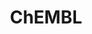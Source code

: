 ---
layout: default
bigquery: https://console.cloud.google.com/bigquery?p=patents-public-data&d=ebi_chembl&page=dataset
citation: '"The ChEMBL database in 2017." Anna Gaulton, Anne Hersey, Michał Nowotka,
  A Patrícia Bento, Jon Chambers, David Mendez, Prudence Mutowo, Francis Atkinson,
  Louisa J Bellis, Elena Cibrián-Uhalte, Mark Davies, Nathan Dedman, Anneli Karlsson,
  María Paula Magariños, John P Overington, George Papadatos, Ines Smit, Andrew R
  Leach Nucleic acids Research (2017) 45 (Database Issue), D945-D954'
contributors: European Bioinformatics Institute
cost: None
description: ChEMBL Data is a manually curated database of small molecules used in
  drug discovery, including information about existing patented drugs.
documentation: 'schema: https://www.ebi.ac.uk/chembl/db_schema


  '
last_edit: 04/05/2022, 21:33:13
location: https://console.cloud.google.com/marketplace/product/google_patents_public_datasets/chembl
maintained_by: EMBL-EBI, an outstation of European Molecular Biology Laboratory
related_publications: '

  ChEMBL: towards direct deposition of bioassay data.


  Mendez D, Gaulton A, Bento AP, Chambers J, De Veij M, Félix E, Magariños MP, Mosquera
  JF, Mutowo P, Nowotka M, Gordillo-Marañón M, Hunter F, Junco L, Mugumbate G, Rodriguez-Lopez
  M, Atkinson F, Bosc N, Radoux CJ, Segura-Cabrera A, Hersey A, Leach AR.


  — Nucleic Acids Res. 2019; 47(D1):D930-D940. doi: 10.1093/nar/gky1075

  '
schema_fields:
- chembl_id
- disease_efficacy
- smid
- research_stem
- creation_date
- src_assay_id
- inorganic_flag
- molecule_type
- approval_date
- data_validity_comment
- trade_name
- uo_units
- hba_lipinski
- pref_name
- acd_logd
- drug_substance_flag
- withdrawn_flag
- alert_id
- tid
- cx_most_bpka
- target_desc
- mol_hrac_id
- downgraded
- standard_flag
- usan_stem
- alert_name
- uberon_id
- level3_description
- action_type
- protein_class_id
- class_type
- res_stem_id
- activity_count
- polymer_flag
- compd_id
- standard_relation
- doc_type
- end_position
- patent_id
- mecref_id
- potential_duplicate
- comments
- aromatic_rings
- topical
- syn_type
- submission_date
- sitecomp_id
- targrel_id
- normal_range_max
- full_mwt
- prediction_method
- units
- activity_id
- std_act_id
- assay_desc
- usan_stem_definition
- assay_strain
- relation
- standard_upper_value
- innovator_company
- aidx
- parent_type
- pchembl_value
- level4_description
- selectivity_comment
- first_page
- helm_notation
- num_alerts
- related_tid
- relationship_type
- patent_expire_date
- assay_cell_type
- comp_class_id
- substrate_record_id
- irac_class_id
- warning_id
- short_name
- acd_logp
- last_page
- ro3_pass
- molfile
- set_name
- hbd
- issue
- l4
- component_type
- definition
- homologue
- who_name
- title
- bei
- confidence_score
- parameter_type
- relationship_desc
- abstract
- availability_type
- who_extra
- comp_go_id
- efo_term
- cell_source_tissue
- l6
- doi
- pubmed_id
- site_residues
- route
- rtb
- oc_id
- rgid
- mc_target_name
- usan_stem_id
- alert_set_id
- start_position
- parameter_value
- upper_value
- mesh_heading
- prod_pat_id
- ddd_id
- tid_fixed
- pathway_id
- caloha_id
- assay_subcellular_fraction
- protein_class_desc
- num_lipinski_ro5_violations
- stat
- hbd_lipinski
- canonical_smiles
- targcomp_id
- ass_cls_map_id
- record_id
- frac_code
- relationship
- year
- indication_class
- sequence_md5sum
- level1
- drugind_id
- ad_type
- published_relation
- src_id
- assay_param_id
- organism
- l7
- parent_id
- level2_description
- therapeutic_flag
- mw_monoisotopic
- l2
- active_ingredient
- volume
- compound_key
- cell_ontology_id
- mesh_id
- parent_go_id
- cell_id
- co_stem_id
- component_id
- annotation
- country
- mc_organism
- tbl
- bao_id
- heavy_atoms
- smarts
- result_flag
- site_id
- db_source
- withdrawn_class
- mol_frac_id
- mechanism_of_action
- qudt_units
- max_phase_for_ind
- predbind_id
- isoform
- withdrawn_reason
- warnref_id
- confidence
- level1_description
- source
- cell_description
- dosage_form
- standard_text_value
- lle
- usan_year
- stem_class
- cell_source_organism
- type
- published_type
- binding_site_comment
- accession
- max_phase
- alogp
- natural_product
- mc_target_type
- mechanism_comment
- class_level
- warning_type
- formulation_id
- standard_units
- drug_record_id
- enzyme_tid
- idx
- actsm_id
- as_id
- cl_lincs_id
- mw_freebase
- stem
- biocomp_id
- met_comment
- mutation
- strength
- withdrawn_country
- le
- assay_source
- db_version
- met_conversion
- cidx
- bto_id
- hrac_code
- oral
- standard_type
- mec_id
- assay_id
- product_id
- ddd_units
- curation_comment
- hba
- indref_id
- sei
- patent_no
- molecular_species
- metabolite_record_id
- normal_range_min
- journal
- level2
- ref_type
- withdrawn_year
- assay_type
- standard_inchi_key
- log_id
- level5
- level4
- cpd_str_alert_id
- drug_product_flag
- species_group_flag
- cellosaurus_id
- psa
- warning_country
- job_id
- cell_name
- toid
- patent_use_code
- protein_class_synonym
- active_molregno
- ridx
- num_ro5_violations
- cx_logp
- orig_description
- published_value
- l1
- variant_id
- assay_test_type
- qed_weighted
- chebi_par_id
- priority
- ap_id
- parent_molregno
- major_class
- l5
- acd_most_apka
- ddd_comment
- direct_interaction
- doc_id
- domain_type
- standard_inchi
- applicant_full_name
- black_box_warning
- molsyn_id
- full_molformula
- bao_endpoint
- irac_code
- label
- delist_flag
- target_mapping
- last_active
- published_units
- text_value
- molregno
- warning_class
- met_id
- frac_class_id
- ref_id
- first_approval
- entity_id
- status
- entity_type
- usan_substem
- description
- publication_number
- ref_url
- site_name
- src_compound_id
- first_in_class
- domain_id
- bao_format
- efo_id
- nda_type
- subgroup
- assay_tax_id
- authors
- standard_value
- ddd_value
- parenteral
- dosed_ingredient
- compsyn_id
- tissue_id
- tax_id
- l3
- level3
- activity_comment
- assay_organism
- sequence
- company
- mol_atc_id
- src_short_name
- clo_id
- updated_on
- previous_company
- l8
- path
- version
- structure_type
- cell_source_tax_id
- curated_by
- pathway_key
- cx_logd
- warning_description
- atc_code
- enzyme_name
- value
- assay_tissue
- compound_name
- target_type
- metref_id
- protclasssyn_id
- ddd_admr
- warning_year
- cx_most_apka
- acd_most_bpka
- name
- chirality
- mol_irac_id
- prodrug
- ingredient
- assay_class_id
- domain_description
- updated_by
- domain_name
- hrac_class_id
- assay_category
- mc_tax_id
- go_id
- source_domain_id
- synonyms
- component_synonym
- src_description
- molecular_mechanism
- aspect
- mc_target_accession
shortname: chembl
tags:
- biotechnology
- health
- chemical
- bioinformatics
- medical
terms_of_use: CC BY-SA 3.0
title: ChEMBL
uuid: e232a192-965c-4ec9-904c-155b6dfe56c5
---